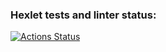 ### Hexlet tests and linter status:
[![Actions Status](https://github.com/lintxj/qa-engineer-project-85/actions/workflows/hexlet-check.yml/badge.svg)](https://github.com/lintxj/qa-engineer-project-85/actions)